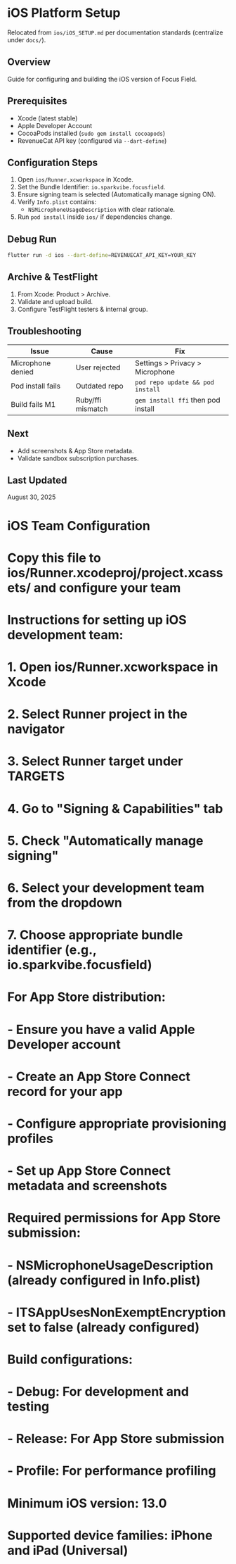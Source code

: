 # iOS Platform Setup

Relocated from `ios/iOS_SETUP.md` per documentation standards (centralize under `docs/`).

## Overview
Guide for configuring and building the iOS version of Focus Field.

## Prerequisites
- Xcode (latest stable)
- Apple Developer Account
- CocoaPods installed (`sudo gem install cocoapods`)
- RevenueCat API key (configured via `--dart-define`)

## Configuration Steps
1. Open `ios/Runner.xcworkspace` in Xcode.
2. Set the Bundle Identifier: `io.sparkvibe.focusfield`.
3. Ensure signing team is selected (Automatically manage signing ON).
4. Verify `Info.plist` contains:
	- `NSMicrophoneUsageDescription` with clear rationale.
5. Run `pod install` inside `ios/` if dependencies change.

## Debug Run
```bash
flutter run -d ios --dart-define=REVENUECAT_API_KEY=YOUR_KEY
```

## Archive & TestFlight
1. From Xcode: Product > Archive.
2. Validate and upload build.
3. Configure TestFlight testers & internal group.

## Troubleshooting
| Issue | Cause | Fix |
|-------|-------|-----|
| Microphone denied | User rejected | Settings > Privacy > Microphone |
| Pod install fails | Outdated repo | `pod repo update && pod install` |
| Build fails M1 | Ruby/ffi mismatch | `gem install ffi` then pod install |

## Next
- Add screenshots & App Store metadata.
- Validate sandbox subscription purchases.

## Last Updated
August 30, 2025
# iOS Team Configuration
# Copy this file to ios/Runner.xcodeproj/project.xcassets/ and configure your team

# Instructions for setting up iOS development team:
# 1. Open ios/Runner.xcworkspace in Xcode
# 2. Select Runner project in the navigator
# 3. Select Runner target under TARGETS
# 4. Go to "Signing & Capabilities" tab
# 5. Check "Automatically manage signing"
# 6. Select your development team from the dropdown
# 7. Choose appropriate bundle identifier (e.g., io.sparkvibe.focusfield)

# For App Store distribution:
# - Ensure you have a valid Apple Developer account
# - Create an App Store Connect record for your app
# - Configure appropriate provisioning profiles
# - Set up App Store Connect metadata and screenshots

# Required permissions for App Store submission:
# - NSMicrophoneUsageDescription (already configured in Info.plist)
# - ITSAppUsesNonExemptEncryption set to false (already configured)

# Build configurations:
# - Debug: For development and testing
# - Release: For App Store submission
# - Profile: For performance profiling

# Minimum iOS version: 13.0
# Supported device families: iPhone and iPad (Universal)
